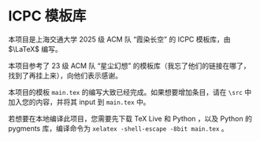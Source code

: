 # ICPC 模板库

本项目是上海交通大学 2025 级 ACM 队 “霞染长空” 的 ICPC 模板库，由 $\LaTeX$ 编写。

本项目参考了 23 级 ACM 队 “星尘幻想” 的模板库（我忘了他们的链接在哪了，找到了再挂上来），向他们表示感谢。

本项目的模板 `main.tex` 的编写大致已经完成。如果想要增加条目，请在 `\src` 中加入您的内容，并将其 input 到 `main.tex` 中。

若想要在本地编译此项目，您需要先下载 TeX Live 和 Python ，以及 Python 的 pygments 库，编译命令为 `xelatex -shell-escape -8bit main.tex` 。